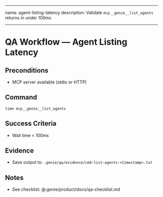 
---
name: agent-listing-latency
description: Validate `mcp__genie__list_agents` returns in under 100ms

---

# QA Workflow — Agent Listing Latency

## Preconditions
- MCP server available (stdio or HTTP)

## Command
```
time mcp__genie__list_agents
```

## Success Criteria
- Wall time < 100ms

## Evidence
- Save output to: `.genie/qa/evidence/cmd-list-agents-<timestamp>.txt`

## Notes
- See checklist: @.genie/product/docs/qa-checklist.md

